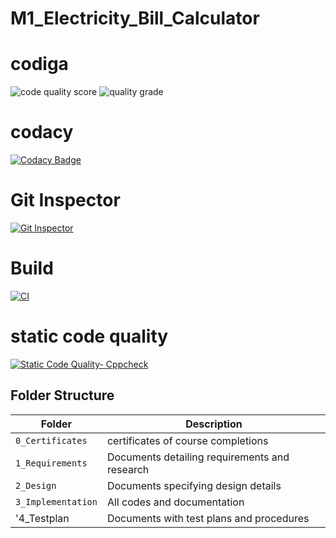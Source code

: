 # M1_Electricity_Bill_Calculator
# codiga
![code quality score](https://api.codiga.io/project/32499/score/svg)
![quality grade](https://api.codiga.io/project/32499/status/svg)
# codacy
[![Codacy Badge](https://app.codacy.com/project/badge/Grade/b4f90fb428d5475f983695bfac8d77d5)](https://www.codacy.com/gh/alokjagrothu2001/M1_Electricity_Bill_Calculator/dashboard?utm_source=github.com&amp;utm_medium=referral&amp;utm_content=alokjagrothu2001/M1_Electricity_Bill_Calculator&amp;utm_campaign=Badge_Grade)
# Git Inspector
[![Git Inspector](https://github.com/alokjagrothu2001/M1_Electricity_Bill_Calculator/actions/workflows/git_inspector.yml/badge.svg)](https://github.com/alokjagrothu2001/M1_Electricity_Bill_Calculator/actions/workflows/git_inspector.yml)
# Build
[![CI](https://github.com/alokjagrothu2001/M1_Electricity_Bill_Calculator/actions/workflows/main.yml/badge.svg)](https://github.com/alokjagrothu2001/M1_Electricity_Bill_Calculator/actions/workflows/main.yml)
# static code quality
[![Static Code Quality- Cppcheck](https://github.com/alokjagrothu2001/M1_Electricity_Bill_Calculator/actions/workflows/cppcheck.yml/badge.svg)](https://github.com/alokjagrothu2001/M1_Electricity_Bill_Calculator/actions/workflows/cppcheck.yml)

## Folder Structure

| Folder             | Description                                   |
| ------------------ | --------------------------------------------- |
| `0_Certificates`   | certificates of course completions            |
| `1_Requirements`   | Documents detailing requirements and research |
| `2_Design`         | Documents specifying design details           |
| `3_Implementation` | All codes and documentation                   |
| '4_Testplan        | Documents with test plans and procedures      |

